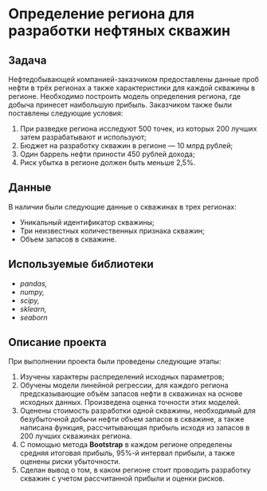 # Определение региона для разработки нефтяных скважин


## Задача

Нефтедобывающей компанией-заказчиком предоставлены данные проб нефти в трёх регионах а также характеристики для каждой скважины в регионе. Необходимо построить модель определения региона, где добыча принесет наибольшую прибыль. Заказчиком также были поставлены следующие условия:
1. При разведке региона исследуют 500 точек, из которых 200 лучших затем разрабатывают и используют;
2. Бюджет на разработку скважин в регионе — 10 млрд рублей;
3. Один баррель нефти приности 450 рублей дохода;
4. Риск убытка в регионе должен быть меньше 2,5%.

## Данные

В наличии были следующие данные о скважинах в трех регионах:
- Уникальный идентификатор скважины;
- Три неизвестных количественных признака скважин;
- Объем запасов в скважине.

## Используемые библиотеки

- *pandas,*
- *numpy,*
- *scipy,*
- *sklearn,*
- *seaborn*

## Описание проекта

При выполнении проекта были проведены следующие этапы:
1) Изучены характеры распределений исходных параметров;
2) Обучены модели линейной регрессии, для каждого региона предсказывающие объём запасов нефти в скважинах на основе исходных данных. Произведена оценка точности этих моделей.
3) Оценены стоимость разработки одной скважины, необходимый для безубыточной добычи нефти объем запасов в скважине, а также написана функция, рассчитывающая прибыль исходя из запасов в 200 лучших скважинах региона.
4) С помощью метода **Bootstrap** в каждом регионе определены средняя итоговая прибыль, 95%-й интервал прибыли, а также оценены риски убыточности.
5) Сделан вывод о том, в каком регионе стоит проводить разработку скважин с учетом рассчитанной прибыли и оценки рисков.
